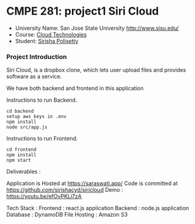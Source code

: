 # CMPE 281: project1 Siri Cloud
*	University Name: San Jose State University http://www.sjsu.edu/ 
*	Course: [Cloud Technologies](http://info.sjsu.edu/web-dbgen/catalog/courses/CMPE281.html)
*	Student: [Sirisha Polisetty](https://www.linkedin.com/in/sirishapolisetty/)

### Project Introduction
Siri Cloud, is a dropbox clone, which lets user upload files and provides software as a service.


We have both backend and frontend in this application

Instructions to run Backend.

```
cd backend
setup aws keys in .env
npm install
node src/app.js
```


Instructions to run Frontend.

```
cd frontend
npm install
npm start
```

Deliverables :

Application is Hosted at https://saraswati.app/
Code is committed at https://github.com/sirishacyd/siricloud
Demo : https://youtu.be/efOvPKLi7zA 

Tech Stack :
Frontend : react.js application
Backend : node.js application
Database : DynamoDB
File Hosting : Amazon S3




